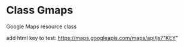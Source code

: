 # Class Gmaps

Google Maps resource class

add html key to test: https://maps.googleapis.com/maps/api/js?"KEY"
